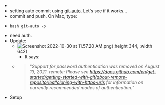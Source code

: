-
- setting auto commit using [git-auto](https://github.com/logseq/git-auto). Let's see if it works...
- commit and push. On Mac, type:
- ``` git
  bash git-auto -p
  ```
- need auth.
- Update:
	- ![Screenshot 2022-10-30 at 11.57.20 AM.png](../assets/Screenshot_2022-10-30_at_11.57.20_AM_1667102452157_0.png){:height 344, :width 642}
		- It says:
	- > "*Support for password authentication was removed on August 13, 2021.
	  remote: Please see https://docs.github.com/en/get-started/getting-started-with-git/about-remote-repositories#cloning-with-https-urls for information on currently recommended modes of authentication.*"
- Setup